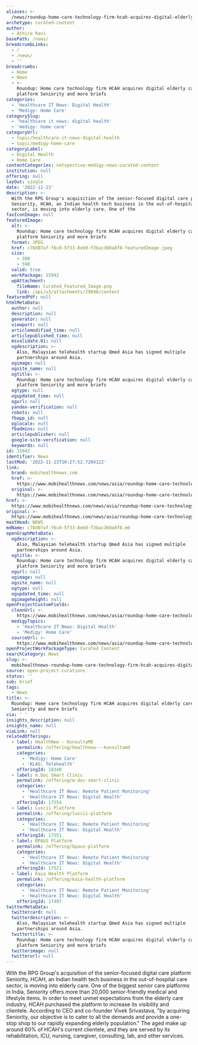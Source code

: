 ```yaml
---
aliases: >-
  /news/roundup-home-care-technology-firm-hcah-acquires-digital-elderly-care-platform-seniority-and-more-briefs
archetype: curated-content
author:
  - Athira Ravi
basePath: /news/
breadcrumbLinks:
  - /
  - /news/
  - ''
breadcrumbs:
  - Home
  - News
  - >-
    Roundup: Home care technology firm HCAH acquires digital elderly care
    platform Seniority and more briefs
categories:
  - 'Healthcare IT News: Digital Health'
  - 'Medigy: Home Care'
categorySlug:
  - 'healthcare it news: digital health'
  - 'medigy: home care'
categoryUrl:
  - topic/healthcare-it-news-digital-health
  - topic/medigy-home-care
categoryLabel:
  - Digital Health
  - Home Care
contentCategories: netspective-medigy-news-curated-content
institution: null
offering: null
layOut: single
date: '2022-11-23'
description: >-
  With the RPG Group's acquisition of the senior-focused digital care platform
  Seniority, HCAH, an Indian health tech business in the out-of-hospital care
  sector, is moving into elderly care. One of the
favIconImage: null
featuredImage:
  alt: >-
    Roundup: Home care technology firm HCAH acquires digital elderly care
    platform Seniority and more briefs
  format: JPEG
  href: c78d07af-f6c0-5f33-8eb9-f3bac360a8f8-featuredImage.jpeg
  size:
    - 300
    - 590
  valid: true
  workPackage: 15942
  wpAttachment:
    fileName: Curated_Featured_Image.png
    link: /api/v3/attachments/29048/content
featuredPdf: null
htmlMetaData:
  author: null
  description: null
  generator: null
  viewport: null
  articlemodified_time: null
  articlepublished_time: null
  msvalidate.01: null
  ogdescription: >-
    Also, Malaysian telehealth startup Qmed Asia has signed multiple
    partnerships around Asia.
  ogimage: null
  ogsite_name: null
  ogtitle: >-
    Roundup: Home care technology firm HCAH acquires digital elderly care
    platform Seniority and more briefs
  ogtype: null
  ogupdated_time: null
  ogurl: null
  yandex-verification: null
  robots: null
  fbapp_id: null
  oglocale: null
  fbadmins: null
  articlepublisher: null
  google-site-verification: null
  keywords: null
id: 15942
identifier: News
lastMod: '2022-11-23T10:27:52.720412Z'
link:
  brand: mobihealthnews.com
  href: >-
    https://www.mobihealthnews.com/news/asia/roundup-home-care-technology-firm-hcah-acquires-digital-elderly-care-platform-seniority
  original: >-
    https://www.mobihealthnews.com/news/asia/roundup-home-care-technology-firm-hcah-acquires-digital-elderly-care-platform-seniority
href: >-
  https://www.mobihealthnews.com/news/asia/roundup-home-care-technology-firm-hcah-acquires-digital-elderly-care-platform-seniority
original: >-
  https://www.mobihealthnews.com/news/asia/roundup-home-care-technology-firm-hcah-acquires-digital-elderly-care-platform-seniority
mastHead: NEWS
mdName: c78d07af-f6c0-5f33-8eb9-f3bac360a8f8.md
openGraphMetaData:
  ogdescription: >-
    Also, Malaysian telehealth startup Qmed Asia has signed multiple
    partnerships around Asia.
  ogtitle: >-
    Roundup: Home care technology firm HCAH acquires digital elderly care
    platform Seniority and more briefs
  ogurl: null
  ogimage: null
  ogsite_name: null
  ogtype: null
  ogupdated_time: null
  ogimageheight: null
openProjectCustomFields:
  cleanUrl: >-
    https://www.mobihealthnews.com/news/asia/roundup-home-care-technology-firm-hcah-acquires-digital-elderly-care-platform-seniority
  medigyTopics:
    - 'Healthcare IT News: Digital Health'
    - 'Medigy: Home Care'
  sourceUrl: >-
    https://www.mobihealthnews.com/news/asia/roundup-home-care-technology-firm-hcah-acquires-digital-elderly-care-platform-seniority
openProjectWorkPackageType: Curated Content
searchCategory: News
slug: >-
  mobihealthnews-roundup-home-care-technology-firm-hcah-acquires-digital-elderly-care-platform-seniority-and-more-briefs
source: open-project-curations
status: ''
sub: brief
tags:
  - News
title: >-
  Roundup: Home care technology firm HCAH acquires digital elderly care platform
  Seniority and more briefs
via: ' '
insights_description: null
insights_name: null
viaLink: null
relatedOfferings:
  - label: HealthNow - KonsultaMD
    permalink: /offering/healthnow---konsultamd
    categories:
      - 'Medigy: Home Care'
      - 'KLAS: Telehealth'
    offeringId: 18340
  - label: m.Doc Smart Clinic
    permalink: /offering/m-doc-smart-clinic
    categories:
      - 'Healthcare IT News: Remote Patient Monitoring'
      - 'Healthcare IT News: Digital Health'
    offeringId: 17554
  - label: Luscii Platform
    permalink: /offering/luscii-platform
    categories:
      - 'Healthcare IT News: Remote Patient Monitoring'
      - 'Healthcare IT News: Digital Health'
    offeringId: 17551
  - label: BPAUS Platform
    permalink: /offering/bpaus-platform
    categories:
      - 'Healthcare IT News: Remote Patient Monitoring'
      - 'Healthcare IT News: Digital Health'
    offeringId: 17521
  - label: Kaia Health Platform
    permalink: /offering/kaia-health-platform
    categories:
      - 'Healthcare IT News: Remote Patient Monitoring'
      - 'Healthcare IT News: Digital Health'
    offeringId: 17497
twitterMetaData:
  twittercard: null
  twitterdescription: >-
    Also, Malaysian telehealth startup Qmed Asia has signed multiple
    partnerships around Asia.
  twittertitle: >-
    Roundup: Home care technology firm HCAH acquires digital elderly care
    platform Seniority and more briefs
  twitterimage: null
  twitterurl: null
---
```

<p>With the RPG Group's acquisition of the senior-focused digital care platform Seniority, HCAH, an Indian health tech business in the out-of-hospital care sector, is moving into elderly care. One of the biggest senior care platforms in India, Seniority offers more than 20,000 senior-friendly medical and lifestyle items. In order to meet unmet expectations from the elderly care industry, HCAH purchased the platform to increase its visibility and clientele. According to CEO and co-founder Vivek Srivastava, "by acquiring Seniority, our objective is to cater to all the demands and provide a one-stop shop to our rapidly expanding elderly population." The aged make up around 60% of HCAH's current clientele, and they are served by its rehabilitation, ICU, nursing, caregiver, consulting, lab, and other services.</p>